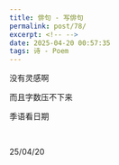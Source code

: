 ```yaml
---
title: 俳句 - 写俳句
permalink: post/78/
excerpt: <!-- -->
date: 2025-04-20 00:57:35
tags: 诗 - Poem
---
```


没有灵感啊

而且字数压不下来

季语看日期

<br>

25/04/20